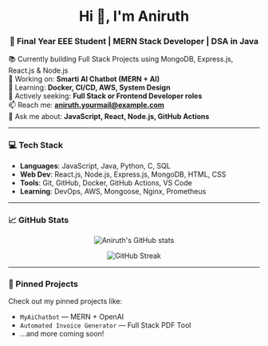 <h1 align="center">Hi 👋, I'm Aniruth</h1>
<h3 align="center">🚀 Final Year EEE Student | MERN Stack Developer | DSA in Java</h3>

📚 Currently building Full Stack Projects using MongoDB, Express.js, React.js & Node.js  
🔭 Working on: **Smarti AI Chatbot (MERN + AI)**  
🌱 Learning: **Docker, CI/CD, AWS, System Design**  
💼 Actively seeking: **Full Stack or Frontend Developer roles**  
📫 Reach me: **aniruth.yourmail@example.com**  
💬 Ask me about: **JavaScript, React, Node.js, GitHub Actions**

---

### 💻 Tech Stack

- **Languages**: JavaScript, Java, Python, C, SQL  
- **Web Dev**: React.js, Node.js, Express.js, MongoDB, HTML, CSS  
- **Tools**: Git, GitHub, Docker, GitHub Actions, VS Code  
- **Learning**: DevOps, AWS, Mongoose, Nginx, Prometheus

---

### 📈 GitHub Stats

<p align="center">
  <img src="https://github-readme-stats.vercel.app/api?username=Anirutthh&show_icons=true&theme=radical" alt="Aniruth's GitHub stats"/>
</p>

<p align="center">
  <img src="https://github-readme-streak-stats.herokuapp.com/?user=Anirutthh&theme=radical" alt="GitHub Streak"/>
</p>

---

### 📌 Pinned Projects
Check out my pinned projects like:
- `MyAiChatbot` — MERN + OpenAI
- `Automated Invoice Generator` — Full Stack PDF Tool
- ...and more coming soon!
